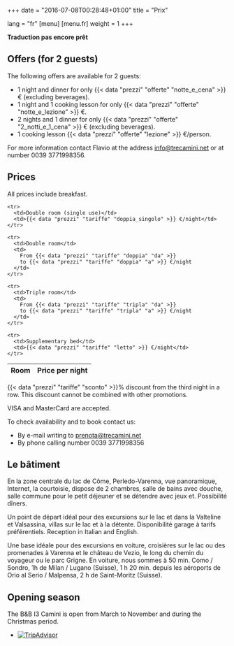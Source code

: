 +++
date = "2016-07-08T00:28:48+01:00"
title = "Prix"

lang = "fr"
[menu]
  [menu.fr]
    weight = 1
+++


<div class="alert alert-warning" role="alert">
  <b>Traduction pas encore prêt</b>
</div>


Offers (for 2 guests)
---------------------
The following offers are available for 2 guests:

 * 1 night and dinner for only
   {{< data "prezzi" "offerte" "notte_e_cena" >}}
   € (excluding beverages).
 * 1 night and 1 cooking lesson for only
   {{< data "prezzi" "offerte" "notte_e_lezione" >}} €.
 * 2 nights and 1 dinner for only
   {{< data "prezzi" "offerte" "2_notti_e_1_cena" >}}
   € (excluding beverages).
 * 1 cooking lesson
   {{< data "prezzi" "offerte" "lezione" >}}
   €/person.

For more information contact Flavio at the address
[info@trecamini.net](info@trecamini.net) or at number 0039 3771998356.


Prices
------
All prices include breakfast.

<table class="table table-striped">
  <thead>
    <tr>
      <th>Room</th>
      <th>Price per night</th>
    </tr>
  </thead>
  <tbody>

    <tr>
      <td>Double room (single use)</td>
      <td>{{< data "prezzi" "tariffe" "doppia_singolo" >}} €/night</td>
    </tr>

    <tr>
      <td>Double room</td>
      <td>
        From {{< data "prezzi" "tariffe" "doppia" "da" >}}
        to {{< data "prezzi" "tariffe" "doppia" "a" >}} €/night
      </td>
    </tr>

    <tr>
      <td>Triple room</td>
      <td>
        From {{< data "prezzi" "tariffe" "tripla" "da" >}}
        to {{< data "prezzi" "tariffe" "tripla" "a" >}} €/night
      </td>
    </tr>

    <tr>
      <td>Supplementary bed</td>
      <td>{{< data "prezzi" "tariffe" "letto" >}} €/night</td>
    </tr>

  </tbody>
</table>

{{< data "prezzi" "tariffe" "sconto" >}}% discount from the third night in a row.
This discount cannot be combined with other promotions.

VISA and MasterCard are accepted.

To check availability and to book contact us:

  * By e-mail writing to [prenota@trecamini.net](mailto:prenota@trecamini.net)
  * By phone calling number 0039 3771998356


Le bâtiment
-----------
En la zone centrale du lac de Côme, Perledo-Varenna, vue panoramique,
Internet, la courtoisie, dispose de 2 chambres, salle de bains avec douche,
salle commune pour le petit déjeuner et se détendre avec jeux et.
Possibilité dîners.

Un point de départ idéal pour des excursions sur le lac et dans la Valteline
et Valsassina, villas sur le lac et à la détente. Disponibilité garage à
tarifs préférentiels.
Reception in Italian and English.

Une base idéale pour des excursions en voiture, croisières sur le lac ou des
promenades à Varenna et le château de Vezio, le long du chemin du voyageur ou
le parc Grigne. En voiture, nous sommes à 50 min. Como / Sondro,
1h de Milan / Lugano (Suisse), 1 h 20 min. depuis les aéroports de
Orio al Serio / Malpensa, 2 h de Saint-Moritz (Suisse).


Opening season
--------------
The B&B I3 Camini is open from March to November and during the Christmas period.


<div id="TA_cdsscrollingravenarrow276" class="TA_cdsscrollingravenarrow">
  <ul id="JhD6TsP" class="TA_links 1Tdr9A2SAf">
    <li id="N7CyEzR4K" class="ErJr5UX">
      <a target="_blank" href="https://www.tripadvisor.fr/">
        <img src="https://static.tacdn.com/img2/t4b/Stacked_TA_logo.png"
             alt="TripAdvisor" class="widEXCIMG" id="CDSWIDEXCLOGO" />
      </a>
    </li>
  </ul>
</div>
<script src="https://www.jscache.com/wejs?wtype=cdsscrollingravenarrow&amp;uniq=276&amp;locationId=2136774&amp;lang=fr&amp;border=true&amp;display_version=2"></script>
